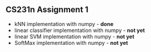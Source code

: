 ## CS231n Assignment 1
* kNN implementation with numpy - **done**
* linear classifier implementation with numpy - **not yet**
* linear SVM implementation with numpy - **not yet**
* SoftMax implementation with numpy - **not yet**